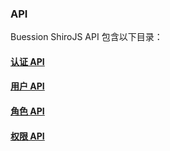 ### API


Buession ShiroJS API 包含以下目录：


#### [认证 API](authenticated.md)
#### [用户 API](user.md)
#### [角色 API](role.md)
#### [权限 API](permission.md)